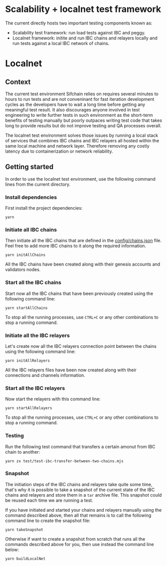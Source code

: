 # Scalability + localnet test framework

The current directly hosts two important testing components known as:

- Scalability test framework: run load tests against IBC and peggy.
- Localnet framework: initite and run IBC chains and relayers locally and run tests against a local IBC network of chains.

# Localnet

## Context

The current test environment Sifchain relies on requires several minutes to hours to run tests and are not conveninant for fast iteration development cycles as the developers have to wait a long time before getting any meaningful test result. It also discourages anyone involved in test engineering to write further tests in such environment as the short-term benefits of testing manually but poorly outpaces writing test code that takes long to provide results but do not improve testing and QA processes overall.

The localnet test environment solves those issues by running a local stack of services that combines IBC chains and IBC relayers all hosted within the same local machine and network layer. Therefore removing any costly latency due to containerization or network reliability.

## Getting started

In order to use the localnet test environment, use the following command lines from the current directory.

### Install dependencies

First install the project dependencies:

```
yarn
```

### Initiate all IBC chains

Then initiate all the IBC chains that are defined in the [config/chains.json](./config/chains.json) file. Feel free to add more IBC chains to it along the required information.

```
yarn initAllChains
```

All the IBC chains have been created along with their genesis accounts and validators nodes.

### Start all the IBC chains

Start now all the IBC chains that have been previously created using the following command line:

```
yarn startAllChains
```

To stop all the running processes, use `CTRL+C` or any other combinations to stop a running command.

### Initiate all the IBC relayers

Let's create now all the IBC relayers connection point between the chains using the following command line:

```
yarn initAllRelayers
```

All the IBC relayers files have been now created along with their connections and channels information.

### Start all the IBC relayers

Now start the relayers with this command line:

```
yarn startAllRelayers
```

To stop all the running processes, use `CTRL+C` or any other combinations to stop a running command.

### Testing

Run the following test command that transfers a certain amonut from IBC chain to another:

```
yarn zx test/test-ibc-transfer-between-two-chains.mjs
```

### Snapshot

The initiation steps of the IBC chains and relayers take quite some time, that's why it is possible to take a snapshot of the current state of the IBC chains and relayers and store them in a `tar` archive file. This snapshot could be reused each time we are running a test.

If you have initiated and started your chains and relayers manually using the command described above, then all that remains is to call the following command line to create the snapshot file:

```
yarn takeSnapshot
```

Otherwise if want to create a snapshot from scratch that runs all the commands described above for you, then use instead the command line below:

```
yarn buildLocalNet
```
